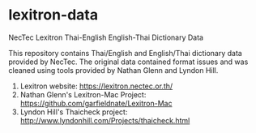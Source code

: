 # lexitron-data
NecTec Lexitron Thai-English English-Thai Dictionary Data

This repository contains Thai/English and English/Thai dictionary data provided by NecTec.  The original data contained format issues and was cleaned using tools provided by Nathan Glenn and Lyndon Hill.

1. Lexitron website: https://lexitron.nectec.or.th/
2. Nathan Glenn's Lexitron-Mac Project: https://github.com/garfieldnate/Lexitron-Mac
3. Lyndon Hill's Thaicheck project: http://www.lyndonhill.com/Projects/thaicheck.html
